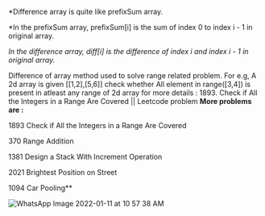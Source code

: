*Difference array is quite like prefixSum array.

*In the prefixSum array, prefixSum[i] is the sum of index 0 to index i - 1 in original array.

*In the difference array, diff[i] is the difference of index i and index i - 1 in original array.*


Difference of array method used to solve range related problem.
  For e.g, A 2d array is given [[1,2],[5,6]] check whether  All element in range([3,4]) is present in atleast any range of 2d array 
  for more details : 1893. Check if All the Integers in a Range Are Covered  || Leetcode problem
  **More problems are :**

1893 Check if All the Integers in a Range Are Covered

370 Range Addition

1381 Design a Stack With Increment Operation

2021 Brightest Position on Street

1094 Car Pooling**

![WhatsApp Image 2022-01-11 at 10 57 38 AM](https://user-images.githubusercontent.com/75479397/148886679-cf10dcea-75f0-4d48-8978-8ed462e52ae1.jpeg)
